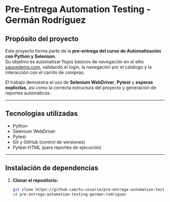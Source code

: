 #  Pre-Entrega Automation Testing - Germán Rodríguez

##  Propósito del proyecto
Este proyecto forma parte de la **pre-entrega del curso de Automatización con Python y Selenium**.  
Su objetivo es automatizar flujos básicos de navegación en el sitio [saucedemo.com](https://www.saucedemo.com), validando el login, la navegación por el catálogo y la interacción con el carrito de compras.

El trabajo demuestra el uso de **Selenium WebDriver**, **Pytest** y **esperas explícitas**, así como la correcta estructura del proyecto y generación de reportes automáticos.

---

##  Tecnologías utilizadas
-  Python  
-  Selenium WebDriver  
-  Pytest  
-  Git y GitHub (control de versiones)
-  Pytest-HTML (para reportes de ejecución)

---

##  Instalación de dependencias

1. **Clonar el repositorio:**
   ```bash
   git clone https://github.com/tu-usuario/pre-entrega-automation-testing-german-rodriguez.git
   cd pre-entrega-automation-testing-german-rodriguez

